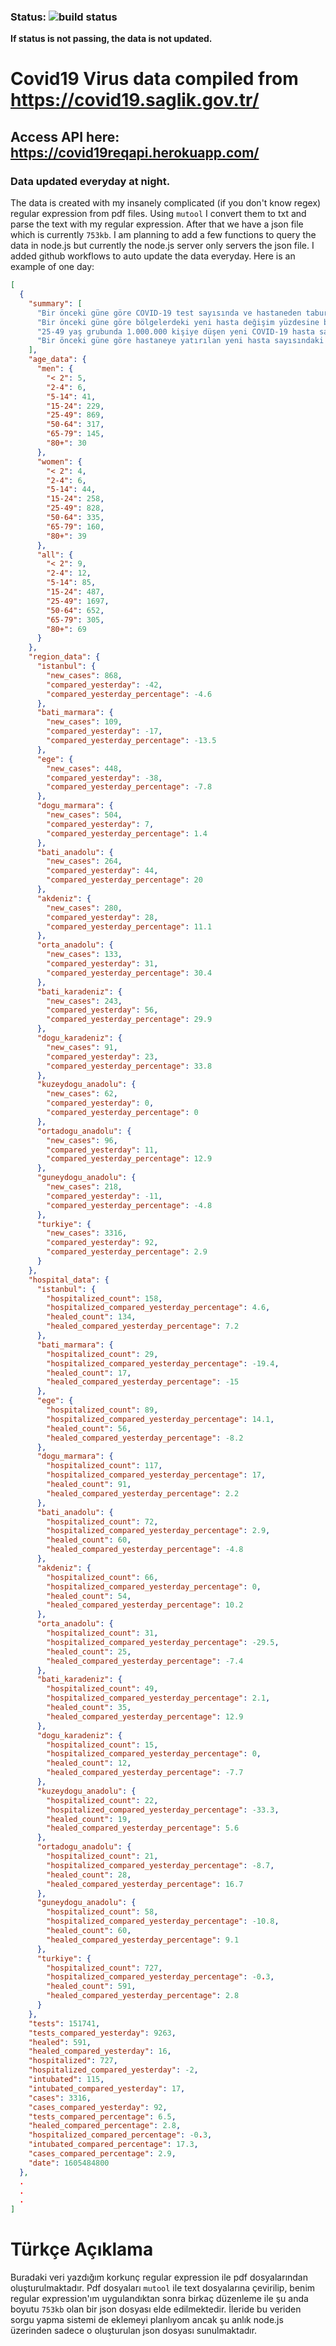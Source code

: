 ### Status:   ![build status](https://github.com/duoquote/covid19api/workflows/CI/badge.svg)
**If status is not passing, the data is not updated.**


# Covid19 Virus data compiled from https://covid19.saglik.gov.tr/
## Access API here: https://covid19reqapi.herokuapp.com/
### Data updated everyday at night.
The data is created with my insanely complicated (if you don't know regex) regular expression from pdf files. Using `mutool` I convert them to txt and parse the text with my regular expression. After that we have a json file which is currently `753kb`. I am planning to add a few functions to query the data in node.js but currently the node.js server only servers the json file. I added github workflows to auto update the data everyday.
Here is an example of one day:
```json
[
  {
    "summary": [
      "Bir önceki güne göre COVID-19 test sayısında ve hastaneden taburcu edilen yeni hasta sayısında artış (sırasıyla %6,5 ve %2,8), hastaneye yatırılan yeni hasta sayısında ise azalma (-%0,3) görülmüştür.",
      "Bir önceki güne göre bölgelerdeki yeni hasta değişim yüzdesine bakıldığında; en fazla azalış Batı Marmara Bölgesinde gerçekleşmiştir (-%13,5). En fazla artış ise Doğu Karadeniz Bölgesinde olup hasta sayısı açısından incelendiğinde bu fark 23 hastadır.",
      "25-49 yaş grubunda 1.000.000 kişiye düşen yeni COVID-19 hasta sayısı kadınlarda 54,3, erkeklerde ise 55,8’dir.",
      "Bir önceki güne göre hastaneye yatırılan yeni hasta sayısındaki en fazla azalış Kuzeydoğu Anadolu Bölgesindedir (-%33,3). Bunun yanı sıra hastaneden taburcu edilen yeni hasta sayısındaki en fazla artış Ortadoğu Anadolu Bölgesindedir (%16,7). COVID-19 Günlük Durum Raporu, 16/11/2020, Türkiye"
    ],
    "age_data": {
      "men": {
        "< 2": 5,
        "2-4": 6,
        "5-14": 41,
        "15-24": 229,
        "25-49": 869,
        "50-64": 317,
        "65-79": 145,
        "80+": 30
      },
      "women": {
        "< 2": 4,
        "2-4": 6,
        "5-14": 44,
        "15-24": 258,
        "25-49": 828,
        "50-64": 335,
        "65-79": 160,
        "80+": 39
      },
      "all": {
        "< 2": 9,
        "2-4": 12,
        "5-14": 85,
        "15-24": 487,
        "25-49": 1697,
        "50-64": 652,
        "65-79": 305,
        "80+": 69
      }
    },
    "region_data": {
      "i̇stanbul": {
        "new_cases": 868,
        "compared_yesterday": -42,
        "compared_yesterday_percentage": -4.6
      },
      "bati_marmara": {
        "new_cases": 109,
        "compared_yesterday": -17,
        "compared_yesterday_percentage": -13.5
      },
      "ege": {
        "new_cases": 448,
        "compared_yesterday": -38,
        "compared_yesterday_percentage": -7.8
      },
      "dogu_marmara": {
        "new_cases": 504,
        "compared_yesterday": 7,
        "compared_yesterday_percentage": 1.4
      },
      "bati_anadolu": {
        "new_cases": 264,
        "compared_yesterday": 44,
        "compared_yesterday_percentage": 20
      },
      "akdeniz": {
        "new_cases": 280,
        "compared_yesterday": 28,
        "compared_yesterday_percentage": 11.1
      },
      "orta_anadolu": {
        "new_cases": 133,
        "compared_yesterday": 31,
        "compared_yesterday_percentage": 30.4
      },
      "bati_karadeniz": {
        "new_cases": 243,
        "compared_yesterday": 56,
        "compared_yesterday_percentage": 29.9
      },
      "dogu_karadeniz": {
        "new_cases": 91,
        "compared_yesterday": 23,
        "compared_yesterday_percentage": 33.8
      },
      "kuzeydogu_anadolu": {
        "new_cases": 62,
        "compared_yesterday": 0,
        "compared_yesterday_percentage": 0
      },
      "ortadogu_anadolu": {
        "new_cases": 96,
        "compared_yesterday": 11,
        "compared_yesterday_percentage": 12.9
      },
      "guneydogu_anadolu": {
        "new_cases": 218,
        "compared_yesterday": -11,
        "compared_yesterday_percentage": -4.8
      },
      "turkiye": {
        "new_cases": 3316,
        "compared_yesterday": 92,
        "compared_yesterday_percentage": 2.9
      }
    },
    "hospital_data": {
      "i̇stanbul": {
        "hospitalized_count": 158,
        "hospitalized_compared_yesterday_percentage": 4.6,
        "healed_count": 134,
        "healed_compared_yesterday_percentage": 7.2
      },
      "bati_marmara": {
        "hospitalized_count": 29,
        "hospitalized_compared_yesterday_percentage": -19.4,
        "healed_count": 17,
        "healed_compared_yesterday_percentage": -15
      },
      "ege": {
        "hospitalized_count": 89,
        "hospitalized_compared_yesterday_percentage": 14.1,
        "healed_count": 56,
        "healed_compared_yesterday_percentage": -8.2
      },
      "dogu_marmara": {
        "hospitalized_count": 117,
        "hospitalized_compared_yesterday_percentage": 17,
        "healed_count": 91,
        "healed_compared_yesterday_percentage": 2.2
      },
      "bati_anadolu": {
        "hospitalized_count": 72,
        "hospitalized_compared_yesterday_percentage": 2.9,
        "healed_count": 60,
        "healed_compared_yesterday_percentage": -4.8
      },
      "akdeniz": {
        "hospitalized_count": 66,
        "hospitalized_compared_yesterday_percentage": 0,
        "healed_count": 54,
        "healed_compared_yesterday_percentage": 10.2
      },
      "orta_anadolu": {
        "hospitalized_count": 31,
        "hospitalized_compared_yesterday_percentage": -29.5,
        "healed_count": 25,
        "healed_compared_yesterday_percentage": -7.4
      },
      "bati_karadeniz": {
        "hospitalized_count": 49,
        "hospitalized_compared_yesterday_percentage": 2.1,
        "healed_count": 35,
        "healed_compared_yesterday_percentage": 12.9
      },
      "dogu_karadeniz": {
        "hospitalized_count": 15,
        "hospitalized_compared_yesterday_percentage": 0,
        "healed_count": 12,
        "healed_compared_yesterday_percentage": -7.7
      },
      "kuzeydogu_anadolu": {
        "hospitalized_count": 22,
        "hospitalized_compared_yesterday_percentage": -33.3,
        "healed_count": 19,
        "healed_compared_yesterday_percentage": 5.6
      },
      "ortadogu_anadolu": {
        "hospitalized_count": 21,
        "hospitalized_compared_yesterday_percentage": -8.7,
        "healed_count": 28,
        "healed_compared_yesterday_percentage": 16.7
      },
      "guneydogu_anadolu": {
        "hospitalized_count": 58,
        "hospitalized_compared_yesterday_percentage": -10.8,
        "healed_count": 60,
        "healed_compared_yesterday_percentage": 9.1
      },
      "turkiye": {
        "hospitalized_count": 727,
        "hospitalized_compared_yesterday_percentage": -0.3,
        "healed_count": 591,
        "healed_compared_yesterday_percentage": 2.8
      }
    },
    "tests": 151741,
    "tests_compared_yesterday": 9263,
    "healed": 591,
    "healed_compared_yesterday": 16,
    "hospitalized": 727,
    "hospitalized_compared_yesterday": -2,
    "intubated": 115,
    "intubated_compared_yesterday": 17,
    "cases": 3316,
    "cases_compared_yesterday": 92,
    "tests_compared_percentage": 6.5,
    "healed_compared_percentage": 2.8,
    "hospitalized_compared_percentage": -0.3,
    "intubated_compared_percentage": 17.3,
    "cases_compared_percentage": 2.9,
    "date": 1605484800
  },
  .
  .
  .
]
```

# Türkçe Açıklama
Buradaki veri yazdığım korkunç regular expression ile pdf dosyalarından oluşturulmaktadır. Pdf dosyaları `mutool` ile text dosyalarına çevirilip, benim regular expression'ım uygulandıktan sonra birkaç düzenleme ile şu anda boyutu `753kb` olan bir json dosyası elde edilmektedir. İleride bu veriden sorgu yapma sistemi de eklemeyi planlıyom ancak şu anlık node.js üzerinden sadece o oluşturulan json dosyası sunulmaktadır.
